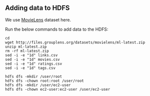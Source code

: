 ## Adding data to HDFS

We use [MovieLens](http://grouplens.org/datasets/movielens) dataset here.

Run the below commands to add data to the HDFS:

```
cd
wget http://files.grouplens.org/datasets/movielens/ml-latest.zip
unzip ml-latest.zip
rm -rf ml-latest.zip
sed -i -e "1d" links.csv
sed -i -e "1d" movies.csv
sed -i -e "1d" ratings.csv
sed -i -e "1d" tags.csv

hdfs dfs -mkdir /user/root
hdfs dfs -chown root:root /user/root
hdfs dfs -mkdir /user/ec2-user
hdfs dfs -chown ec2-user:ec2-user /user/ec2-user
```
